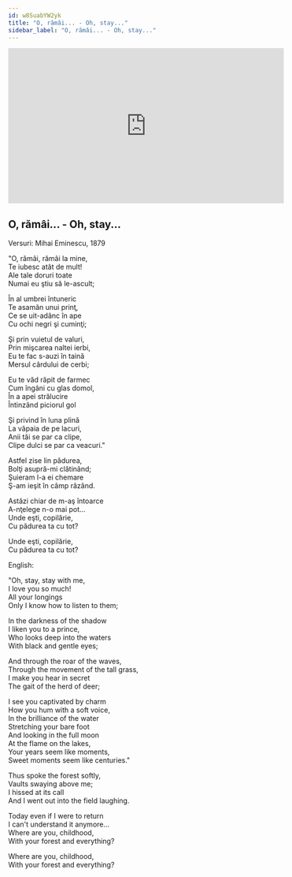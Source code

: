 ```yaml
---
id: w8SuabYW2yk
title: "O, rămâi... - Oh, stay..."
sidebar_label: "O, rămâi... - Oh, stay..."
---
```


<div class="video-float-container">
  <iframe
    width="560"
    height="315"
    src="https://www.youtube.com/embed/w8SuabYW2yk"
    title="YouTube video player"
    frameborder="0"
    allow="accelerometer; autoplay; clipboard-write; encrypted-media; gyroscope; picture-in-picture; web-share"
    referrerpolicy="strict-origin-when-cross-origin"
    allowfullscreen
  ></iframe>
</div>

## O, rămâi... - Oh, stay...

Versuri: Mihai Eminescu, 1879

"O, rămâi, rămâi la mine,  
Te iubesc atât de mult!  
Ale tale doruri toate  
Numai eu ştiu să le-ascult;

În al umbrei întuneric  
Te asamăn unui prinţ,  
Ce se uit-adânc în ape  
Cu ochi negri şi cuminţi;

Şi prin vuietul de valuri,  
Prin mişcarea naltei ierbi,  
Eu te fac s-auzi în taină  
Mersul cârdului de cerbi;

Eu te văd răpit de farmec  
Cum îngâni cu glas domol,  
În a apei strălucire  
Întinzând piciorul gol

Şi privind în luna plină  
La văpaia de pe lacuri,  
Anii tăi se par ca clipe,  
Clipe dulci se par ca veacuri."

Astfel zise lin pădurea,  
Bolţi asupră-mi clătinând;  
Şuieram l-a ei chemare  
Ş-am ieşit în câmp râzând.

Astăzi chiar de m-aş întoarce  
A-nţelege n-o mai pot...  
Unde eşti, copilărie,  
Cu pădurea ta cu tot?

Unde eşti, copilărie,  
Cu pădurea ta cu tot?

English:

"Oh, stay, stay with me,  
I love you so much!  
All your longings  
Only I know how to listen to them;

In the darkness of the shadow  
I liken you to a prince,  
Who looks deep into the waters  
With black and gentle eyes;

And through the roar of the waves,  
Through the movement of the tall grass,  
I make you hear in secret  
The gait of the herd of deer;

I see you captivated by charm  
How you hum with a soft voice,  
In the brilliance of the water  
Stretching your bare foot  
And looking in the full moon  
At the flame on the lakes,  
Your years seem like moments,  
Sweet moments seem like centuries."

Thus spoke the forest softly,  
Vaults swaying above me;  
I hissed at its call  
And I went out into the field laughing.

Today even if I were to return  
I can't understand it anymore...  
Where are you, childhood,  
With your forest and everything?

Where are you, childhood,  
With your forest and everything?
